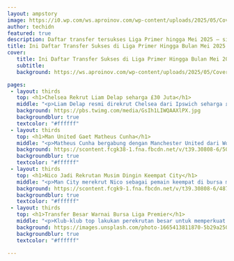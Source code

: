 ```yaml
---
layout: ampstory
image: https://i0.wp.com/ws.aproinov.com/wp-content/uploads/2025/05/Cover-Ini-Daftar-Transfer-Sukses-di-Liga-Primer-Hinnga-Bulan-Mei-2025-scaled.jpg?resize=720,1280
author: techidn
featured: true
description: Daftar transfer tersukses Liga Primer hingga Mei 2025 — siapa yang jadi rekrutan terbaik musim ini?
title: Ini Daftar Transfer Sukses di Liga Primer Hingga Bulan Mei 2025!
cover:
   title: Ini Daftar Transfer Sukses di Liga Primer Hingga Bulan Mei 2025!
   subtitle: 
   background: https://ws.aproinov.com/wp-content/uploads/2025/05/Cover-Ini-Daftar-Transfer-Sukses-di-Liga-Primer-Hinnga-Bulan-Mei-2025-scaled.jpg

pages:
 - layout: thirds
   top: <h1>Chelsea Rekrut Liam Delap seharga £30 Juta</h1>
   middle: "<p>Liam Delap resmi direkrut Chelsea dari Ipswich seharga £30 juta untuk memperkuat lini depan.</p>"
   background: https://pbs.twimg.com/media/GsIh1LIWQAAXlPX.jpg
   backgroundblur: true
   textcolor: "#ffffff"
 - layout: thirds
   top: <h1>Man United Gaet Matheus Cunha</h1>
   middle: "<p>Matheus Cunha bergabung dengan Manchester United dari Wolves untuk menambah daya gedor.</p>"
   background: https://scontent.fcgk38-1.fna.fbcdn.net/v/t39.30808-6/501022953_1238220761295036_8235270337887011721_n.jpg?_nc_cat=103&ccb=1-7&_nc_sid=833d8c&_nc_ohc=xJuXLXUn84cQ7kNvwFaw8tg&_nc_oc=Adlhjbs-QR0y-dPy5c648lOm4B15b5zEWNqa-qSWjLvebYiUx4628Pm4okGE2VdOXnuXP8QE1abDUm8sTCXzhsm5&_nc_zt=23&_nc_ht=scontent.fcgk38-1.fna&_nc_gid=_YyWwV65_vGKs_s-qp3mlQ&oh=00_AfKmHxrfm7LI2gPqwv0_7HFxwwIwJ7nTmIaP6YwZqXtUGQ&oe=683EF34B
   backgroundblur: true
   textcolor: "#ffffff"
 - layout: thirds
   top: <h1>Nico Jadi Rekrutan Musim Dingin Keempat City</h1>
   middle: "<p>Man City merekrut Nico sebagai pemain keempat di bursa musim dingin untuk memperkuat kedalaman skuad.</p>"
   background: https://scontent.fcgk9-1.fna.fbcdn.net/v/t39.30808-6/487484423_1060564872776989_5062744586839274670_n.jpg?_nc_cat=110&ccb=1-7&_nc_sid=127cfc&_nc_ohc=hkg8a4gI3j4Q7kNvwGjZtYu&_nc_oc=AdkM72DVdqBIbw1cE5DvxQuwf3rrSAS67ZOKzcytl-B6HC5KWZTToL_ieROVyMT9t6LvlXuZ_DCvBt6WhKUSoC9i&_nc_zt=23&_nc_ht=scontent.fcgk9-1.fna&_nc_gid=My7yfx4zsPPTzIlLbclHTw&oh=00_AfKCwSia1SuZvdGbmHSWqMx_VWTa3WdC409UjDDZON6PhQ&oe=683EFDF1
   backgroundblur: true
   textcolor: "#ffffff"
 - layout: thirds
   top: <h1>Transfer Besar Warnai Bursa Liga Premier</h1>
   middle: "<p>Klub-klub top lakukan perekrutan besar untuk memperkuat skuad musim depan.</p>"
   background: https://images.unsplash.com/photo-1665413811870-5b29a250f64a?q=80&w=1974&auto=format&fit=crop&ixlib=rb-4.1.0&ixid=M3wxMjA3fDB8MHxwaG90by1wYWdlfHx8fGVufDB8fHx8fA%3D%3D
   backgroundblur: true
   textcolor: "#ffffff"

---
```

